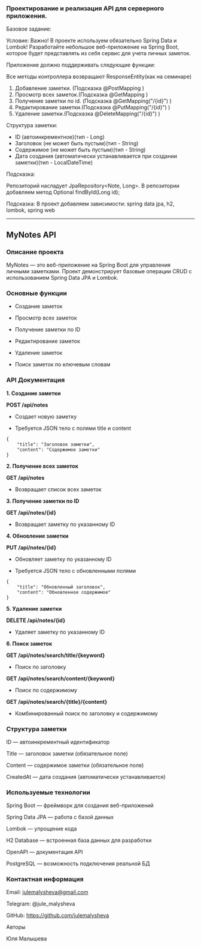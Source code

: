 ### Проектирование и реализация API для серверного приложения.
Базовое задание:

Условие:
Важно! В проекте используем обязательно Spring Data и Lombok!
Разработайте небольшое веб-приложение на Spring Boot, которое будет представлять из себя сервис для учета личных заметок. 

Приложение должно поддерживать следующие функции:

Все методы контроллера возвращают ResponseEntity(как на семинаре)
1. Добавление заметки. (Подсказка @PostMapping )
2. Просмотр всех заметок.(Подсказка @GetMapping )
3. Получение заметки по id. (Подсказка @GetMapping("/{id}") )
4. Редактирование заметки.(Подсказка @PutMapping("/{id}") )
5. Удаление заметки.(Подсказка @DeleteMapping("/{id}") )
   
Структура заметки:
- ID (автоинкрементное)(тип - Long)
- Заголовок (не может быть пустым)(тип - String)
- Содержимое (не может быть пустым)(тип - String)
- Дата создания (автоматически устанавливается при создании заметки)(тип - LocalDateTime)

Подсказка:

Репозиторий насладует JpaRepository<Note, Long>. В репозитории добавляем метод Optional<Note> findById(Long id);

Подсказка:
В проект добавляем зависимости: spring data jpa, h2, lombok, spring web

***

## MyNotes API

### Описание проекта
MyNotes — это веб-приложение на Spring Boot для управления личными заметками. Проект демонстрирует базовые операции CRUD с использованием Spring Data JPA и Lombok.

### Основные функции

- Создание заметок

- Просмотр всех заметок

- Получение заметки по ID

- Редактирование заметок

- Удаление заметок
  
- Поиск заметок по ключевым словам

### API Документация
**1. Создание заметки**

**POST /api/notes**

- Создает новую заметку

- Требуется JSON тело с полями title и content

```text
{
    "title": "Заголовок заметки",
    "content": "Содержимое заметки"
}
```
**2. Получение всех заметок**

**GET /api/notes**

- Возвращает список всех заметок

**3. Получение заметки по ID**

**GET /api/notes/{id}**

- Возвращает заметку по указанному ID

**4. Обновление заметки**

**PUT /api/notes/{id}**

- Обновляет заметку по указанному ID

- Требуется JSON тело с обновленными полями

```text
{
    "title": "Обновленный заголовок",
    "content": "Обновленное содержимое"
}
```
**5. Удаление заметки**

**DELETE /api/notes/{id}**

- Удаляет заметку по указанному ID

**6. Поиск заметок**

**GET /api/notes/search/title/{keyword}**

- Поиск по заголовку

**GET /api/notes/search/content/{keyword}**

- Поиск по содержимому

**GET /api/notes/search/{title}/{content}**

- Комбинированный поиск по заголовку и содержимому

### Структура заметки

ID — автоинкрементный идентификатор

Title — заголовок заметки (обязательное поле)

Content — содержимое заметки (обязательное поле)

CreatedAt — дата создания (автоматически устанавливается)

### Используемые технологии

Spring Boot — фреймворк для создания веб-приложений

Spring Data JPA — работа с базой данных

Lombok — упрощение кода

H2 Database — встроенная база данных для разработки

OpenAPI — документация API

PostgreSQL — возможность подключения реальной БД

### Контактная информация

Email: julemalysheva@gmail.com

Telegram: @jule_malysheva

GitHub: https://github.com/julemalysheva

Авторы

Юля Малышева
